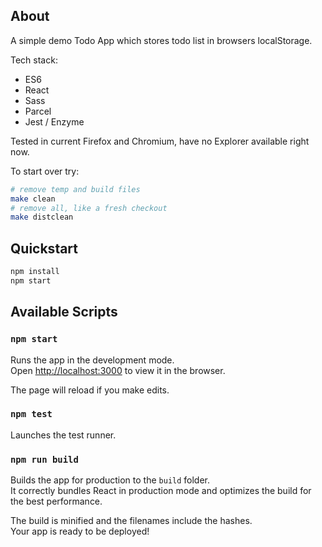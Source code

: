 ## About

A simple demo Todo App which stores todo list in browsers localStorage.

Tech stack:
-   ES6
-   React
-   Sass
-   Parcel
-   Jest / Enzyme

Tested in current Firefox and Chromium, have no Explorer available right now.

To start over try:
```sh
# remove temp and build files
make clean
# remove all, like a fresh checkout
make distclean
```


## Quickstart

```sh
npm install
npm start
```


## Available Scripts

### `npm start`

Runs the app in the development mode.<br>
Open [http://localhost:3000](http://localhost:3000) to view it in the browser.

The page will reload if you make edits.<br>

### `npm test`

Launches the test runner.

### `npm run build`

Builds the app for production to the `build` folder.<br>
It correctly bundles React in production mode and optimizes the build for the best performance.

The build is minified and the filenames include the hashes.<br>
Your app is ready to be deployed!

